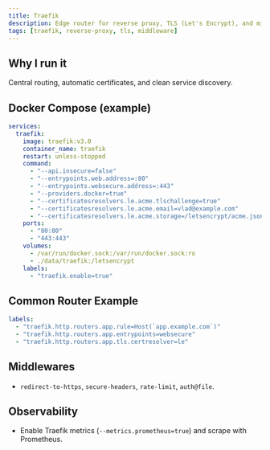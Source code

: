 ```yaml
---
title: Traefik
description: Edge router for reverse proxy, TLS (Let's Encrypt), and middlewares.
tags: [traefik, reverse-proxy, tls, middleware]
---
```


## Why I run it
Central routing, automatic certificates, and clean service discovery.

## Docker Compose (example)
```yaml
services:
  traefik:
    image: traefik:v3.0
    container_name: traefik
    restart: unless-stopped
    command:
      - "--api.insecure=false"
      - "--entrypoints.web.address=:80"
      - "--entrypoints.websecure.address=:443"
      - "--providers.docker=true"
      - "--certificatesresolvers.le.acme.tlschallenge=true"
      - "--certificatesresolvers.le.acme.email=vlad@example.com"
      - "--certificatesresolvers.le.acme.storage=/letsencrypt/acme.json"
    ports:
      - "80:80"
      - "443:443"
    volumes:
      - /var/run/docker.sock:/var/run/docker.sock:ro
      - ./data/traefik:/letsencrypt
    labels:
      - "traefik.enable=true"
```

## Common Router Example
```yaml
labels:
  - "traefik.http.routers.app.rule=Host(`app.example.com`)"
  - "traefik.http.routers.app.entrypoints=websecure"
  - "traefik.http.routers.app.tls.certresolver=le"
```

## Middlewares
- `redirect-to-https`, `secure-headers`, `rate-limit`, `auth@file`.

## Observability
- Enable Traefik metrics (`--metrics.prometheus=true`) and scrape with Prometheus.

